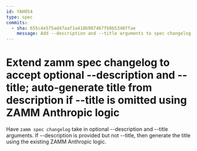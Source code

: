```yaml
---
id: YAH054
type: spec
commits:
  - sha: 655c4e575ad47aaf1a418b987467fb8b5348ffae
    message: Add --description and --title arguments to spec changelog command
---
```


# Extend zamm spec changelog to accept optional --description and --title; auto-generate title from description if --title is omitted using ZAMM Anthropic logic

Have `zamm spec changelog` take in optional --description and --title arguments. If --description is provided but not --title, then generate the title using the existing ZAMM Anthropic logic.
